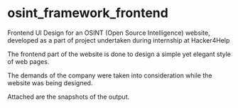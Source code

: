 # osint_framework_frontend
Frontend UI Design for an OSINT (Open Source Intelligence) website, developed as a part of project undertaken during internship at Hacker4Help

The frontend part of the website is done to design a simple yet elegant style of web pages. 

The demands of the company were taken into consideration while the website was being designed.

Attached are the snapshots of the output.